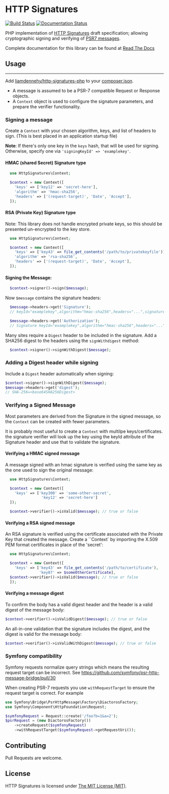 # HTTP Signatures

[![Build Status](https://travis-ci.org/liamdennehy/http-signatures-php.svg?branch=master)](https://travis-ci.org/liamdennehy/http-signatures-php)
[![Documentation Status](https://readthedocs.org/projects/http-signatures-php/badge/?version=latest)](https://http-signatures-php.readthedocs.io/en/latest/?badge=latest)

PHP implementation of [HTTP Signatures][draft10] draft specification;
allowing cryptographic signing and verifying of [PSR7 messages][psr7].

<!-- See also:

* https://github.com/99designs/http-signatures-guzzlehttp
* https://github.com/99designs/http-signatures-ruby
-->

Complete documentation for this library can be found at 
[Read The Docs](https://http-signatures-php.readthedocs.io/en/latest/)

## Usage
---

Add [liamdennehy/http-signatures-php][package] to your [composer.json][composer].
* A message is assumed to be a PSR-7 compatible Request or Response objects.
* A ``Context`` object is used to configure the signature parameters, and prepare
  the verifier functionality.

### Signing a message

Create a ``Context`` with your chosen algorithm, keys, and list of headers to sign.
  (This is best placed in an application startup file)

**Note**: If there's only one key in the `keys` hash, that will be used for signing.
Otherwise, specify one via `'signingKeyId' => 'examplekey'`.

#### HMAC (shared Secret) Signature type

```php
  use HttpSignatures\Context;

  $context = new Context([
    'keys' => ['key12' => 'secret-here'],
    'algorithm' => 'hmac-sha256',
    'headers' => ['(request-target)', 'Date', 'Accept'],
  ]);
```

#### RSA (Private Key) Signature type

Note: This library does not handle encrypted private keys, so this should
be presented un-encrypted to the key store.

```php
  use HttpSignatures\Context;

  $context = new Context([
    'keys' => ['key43' => file_get_contents('/path/to/privatekeyfile')],
    'algorithm' => 'rsa-sha256',
    'headers' => ['(request-target)', 'Date', 'Accept'],
  ]);
```
#### Signing the Message:

```php
  $context->signer()->sign($message);
```

Now `$message` contains the signature headers:

```php
  $message->headers->get('Signature');
  // keyId="examplekey",algorithm="hmac-sha256",headers="...",signature="..."

  $message->headers->get('Authorization');
  // Signature keyId="examplekey",algorithm="hmac-sha256",headers="...",signature="..."
```

Many sites require a ``Digest`` header to be included in the signature. Add
a SHA256 digest to the headers using the ``signWithdigest`` method:

```php
  $context->signer()->signWithDigest($message);
```

### Adding a Digest header while signing

Include a ```Digest``` header automatically when signing:

```php
$context->signer()->signWithDigest($message);
$message->headers->get('digest');
// SHA-256=<base64SHA256Digest>
```

### Verifying a Signed Message

Most parameters are derived from the Signature in the signed message, so the
``Context`` can be created with fewer parameters.

It is probably most useful to create a ``Context`` with multilpe keys/certificates.
the signature verifier will look up the key using the keyId attribute of the
Signature header and use that to validate the signature.

#### Verifying a HMAC signed message

A message signed with an hmac signature is verified using the same key as
the one used to sign the original message:

```php
  use HttpSignatures\Context;

  $context = new Context([
    'keys' => ['key300' => 'some-other-secret',
                'key12' => 'secret-here']
  ]);

  $context->verifier()->isValid($message); // true or false
```

#### Verifying a RSA signed message

An RSA signature is verified using the certificate associated with the
Private Key that created the message. Create a ``Context` by importing
the X.509 PEM format certificates in place of the 'secret':

```php
  use HttpSignatures\Context;

  $context = new Context([
    'keys' => ['key43' => file_get_contents('/path/to/certificate'),
               'key87' => $someOtherCertificate],
  $context->verifier()->isValid($message); // true or false
  ]);
```

#### Verifying a message digest

To confirm the body has a valid digest header and the header is a valid digest
of the message body:

```php
$context->verifier()->isValidDigest($message); // true or false
```

An all-in-one validation that the signature includes the digest, and the digest
is valid for the message body:


```php
$context->verifier()->isValidWithDigest($message); // true or false
```

### Symfony compatibility

Symfony requests normalize query strings which means the resulting request target can be incorrect. See https://github.com/symfony/psr-http-message-bridge/pull/30

When creating PSR-7 requests you use `withRequestTarget` to ensure the request target is correct. For example

```php
use Symfony\Bridge\PsrHttpMessage\Factory\DiactorosFactory;
use Symfony\Component\HttpFoundation\Request;

$symfonyRequest = Request::create('/foo?b=1&a=2');
$psrRequest = (new DiactorosFactory())
	->createRequest($symfonyRequest)
	->withRequestTarget($symfonyRequest->getRequestUri());
```

## Contributing

Pull Requests are welcome.

[draft10]: http://tools.ietf.org/html/draft-cavage-http-signatures-10
[Symfony\Component\HttpFoundation\Request]: https://github.com/symfony/HttpFoundation/blob/master/Request.php
[composer]: https://getcomposer.org/
[package]: https://packagist.org/packages/liamdennehy/http-signatures
[psr7]: http://www.php-fig.org/psr/psr-7/

## License

HTTP Signatures is licensed under [The MIT License (MIT)](LICENSE).
